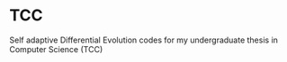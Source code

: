 # TCC
Self adaptive Differential Evolution codes for my undergraduate thesis in Computer Science (TCC)
